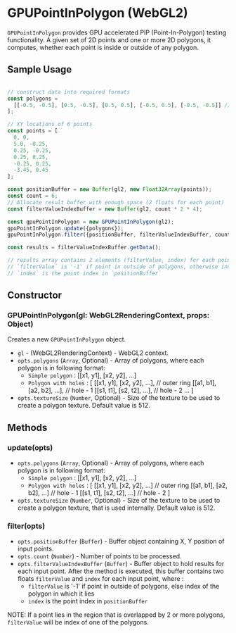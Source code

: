 # GPUPointInPolygon (WebGL2)

`GPUPointInPolygon` provides GPU accelerated PIP (Point-In-Polygon) testing functionality. A given set of 2D points and one or more 2D polygons, it computes, whether each point is inside or outside of any polygon.

## Sample Usage
```js

// construct data into required formats
const polygons =
  [[-0.5, -0.5], [0.5, -0.5], [0.5, 0.5], [-0.5, 0.5], [-0.5, -0.5]] // polygon vertices
];

// XY locations of 6 points
const points = [
  0, 0,
  5.0, -0.25,
  0.25, -0.25,
  0.25, 8.25,
  -0.25, 0.25,
  -3.45, 0.45
];

const positionBuffer = new Buffer(gl2, new Float32Array(points));
const count = 6;
// Allocate result buffer with enough space (2 floats for each point)
const filterValueIndexBuffer = new Buffer(gl2, count * 2 * 4);

const gpuPointInPolygon = new GPUPointInPolygon(gl2);
gpuPointInPolygon.update({polygons});
gpuPointInPolygon.filter({positionBuffer, filterValueIndexBuffer, count});

const results = filterValueIndexBuffer.getData();

// results array contains 2 elements (filterValue, index) for each point, where
// `filterValue` is '-1' if point in outside of polygons, otherwise index of the polygon in which it lies
// `index` is the point index in `positionBuffer`

```

## Constructor

### GPUPointInPolygon(gl: WebGL2RenderingContext, props: Object)

Creates a new `GPUPointInPolygon` object.

* `gl` - (WebGL2RenderingContext) - WebGL2 context.
* `opts.polygons` (`Array`, Optional) - Array of polygons, where each polygon is in following format:
  * `Simple polygon` : [[x1, y1], [x2, y2], ...]
  * `Polygon with holes` : [
      [[x1, y1], [x2, y2], ...], // outer ring
      [[a1, b1], [a2, b2], ...], // hole - 1
      [[s1, t1], [s2, t2], ...], // hole - 2
      ...
    ]
* `opts.textureSize` (`Number`, Optional) - Size of the texture to be used to create a polygon texture. Default value is 512.


## Methods

### update(opts)

* `opts.polygons` (`Array`, Optional) - Array of polygons, where each polygon is in following format:
  * `Simple polygon` : [[x1, y1], [x2, y2], ...]
  * `Polygon with holes` : [
      [[x1, y1], [x2, y2], ...] // outer ring
      [[a1, b1], [a2, b2], ...] // hole - 1
      [[s1, t1], [s2, t2], ...] // hole - 2
    ]
* `opts.textureSize` (`Number`, Optional) - Size of the texture to be used to create a polygon texture, that is used internally. Default value is 512.

### filter(opts)

* `opts.positionBuffer` (`Buffer`) - Buffer object containing X, Y position of input points.
* `opts.count` (`Number`) - Number of points to be processed.
* `opts.filterValueIndexBuffer` (`Buffer`) - Buffer object to hold results for each input point. After the method is executed, this buffer contains two floats `filterValue` and `index` for each input point, where :
  * `filterValue` is '-1' if point in outside of polygons, else index of the polygon in which it lies
  * `index` is the point index in `positionBuffer`

NOTE: If a point lies in the region that is overlapped by 2 or more polygons, `filterValue` will be index of one of the polygons.
